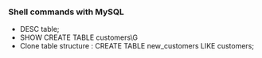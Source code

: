 ### Shell commands with MySQL 
+ DESC table;
+ SHOW CREATE TABLE customers\G
+ Clone table structure : CREATE TABLE new_customers LIKE customers;
